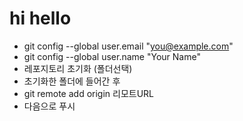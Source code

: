 # hi hello

* git config --global user.email "you@example.com"
* git config --global user.name "Your Name"
* 레포지토리 초기화 (폴더선택)
* 초기화한 폴더에 들어간 후
* git remote add origin 리모트URL
* 다음으로 푸시
